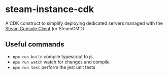 # steam-instance-cdk

A CDK construct to simplify deploying dedicated servers managed with the [Steam Console Client](https://developer.valvesoftware.com/wiki/SteamCMD) (or SteamCMD).

## Useful commands

* `npm run build`   compile typescript to js
* `npm run watch`   watch for changes and compile
* `npm run test`    perform the jest unit tests
